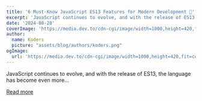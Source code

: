 ```yaml
---
title: '6 Must-Know JavaScript ES13 Features for Modern Development 🚀'
excerpt: 'JavaScript continues to evolve, and with the release of ES13, the language has become even more...'
date: '2024-08-28'
coverImage: 'https://media.dev.to/cdn-cgi/image/width=1000,height=420,fit=cover,gravity=auto,format=auto/https%3A%2F%2Fdev-to-uploads.s3.amazonaws.com%2Fuploads%2Farticles%2Fka8gtdyerhzgh5dl9zql.jpg'
author:
  name: Koders
  picture: "assets/blog/authors/koders.png"
ogImage:
  url: 'https://media.dev.to/cdn-cgi/image/width=1000,height=420,fit=cover,gravity=auto,format=auto/https%3A%2F%2Fdev-to-uploads.s3.amazonaws.com%2Fuploads%2Farticles%2Fka8gtdyerhzgh5dl9zql.jpg'
---
```


JavaScript continues to evolve, and with the release of ES13, the language has become even more...

[Read more](https://dev.to/vyan/6-must-know-javascript-es13-features-for-modern-development-4jha)
